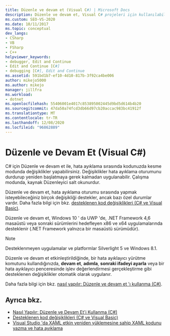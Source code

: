 ```yaml
---
title: Düzenle ve devam et (Visual C#) | Microsoft Docs
description: Düzenle ve devam et, Visual C# projeleri için kullanılabilir. Hangi düzenlemelerin desteklendiğini ve düzenlemelerinizin ne zaman uygulandığını nasıl denetleyebileceğinizi öğrenin.
ms.custom: SEO-VS-2020
ms.date: 10/11/2017
ms.topic: conceptual
dev_langs:
- CSharp
- VB
- FSharp
- C++
helpviewer_keywords:
- debugger, Edit and Continue
- Edit and Continue [C#]
- debugging [C#], Edit and Continue
ms.assetid: 591bd1b7-ef10-4d10-817b-3f92ca4be006
author: mikejo5000
ms.author: mikejo
manager: jillfra
ms.workload:
- dotnet
ms.openlocfilehash: 55406001e4017c853895002445d9bd5d614b4b20
ms.sourcegitcommit: 47da50a74fcd3db66d97cb20accac983bc41912f
ms.translationtype: MT
ms.contentlocale: tr-TR
ms.lasthandoff: 12/08/2020
ms.locfileid: "96862889"
---
```

# <a name="edit-and-continue-visual-c"></a>Düzenle ve Devam Et (Visual C#)
 C# için Düzenle ve devam et ile, hata ayıklama sırasında kodunuzda kesme modunda değişiklikler yapabilirsiniz. Değişiklikler hata ayıklama oturumunu durdurup yeniden başlatmaya gerek kalmadan uygulanabilir. Çalışma modunda, kaynak Düzenleyici salt okunurdur.

 Düzenle ve devam et, hata ayıklama oturumu sırasında yapmak isteyebileceğiniz birçok değişikliği destekler, ancak bazı özel durumlar vardır. Daha fazla bilgi için bkz. [desteklenen kod değişiklikleri (C# ve Visual Basic)](../debugger/supported-code-changes-csharp.md).

 Düzenle ve devam et, Windows 10 ' da UWP 'de, .NET Framework 4,6 masaüstü veya sonraki sürümlerini hedefleyen x86 ve x64 uygulamalarında desteklenir (.NET Framework yalnızca bir masaüstü sürümüdür).

 > [!NOTE]
 > Desteklenmeyen uygulamalar ve platformlar Silverlight 5 ve Windows 8.1.

 Düzenle ve devam et etkinleştirildiğinde, bir hata ayıklayıcı yürütme komutunu kullandığınızda, **devam et**, **adımla**, **sonraki ifadeyi ayarla** veya bir hata ayıklayıcı penceresinde işlev değerlendirmesi gerçekleştirme gibi desteklenen değişiklikler otomatik olarak uygulanır.

 Daha fazla bilgi için bkz. [nasıl yapılır: Düzenle ve devam et 'ı kullanma (C#)](../debugger/how-to-use-edit-and-continue-csharp.md).

## <a name="see-also"></a>Ayrıca bkz.
- [Nasıl Yapılır: Düzenle ve Devam Et'i Kullanma (C#)](../debugger/how-to-use-edit-and-continue-csharp.md)
- [Desteklenen kod değişiklikleri (C# ve Visual Basic)](../debugger/supported-code-changes-csharp.md)
- [Visual Studio 'da XAML etkin yeniden yüklemesine sahip XAML kodunu yazma ve hata ayıklama](../xaml-tools/xaml-hot-reload.md)

